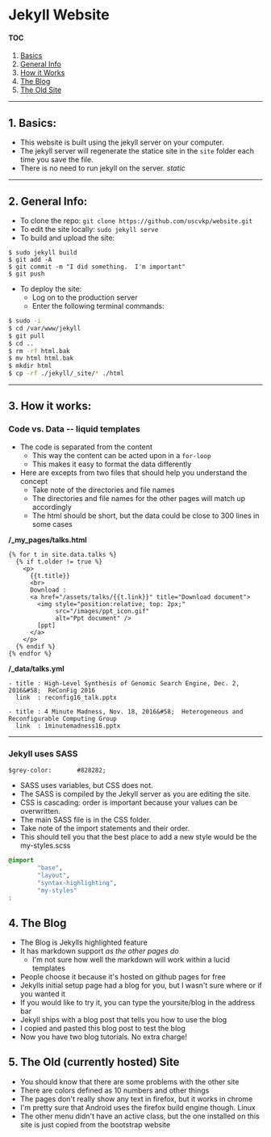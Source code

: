 # Jekyll Website
#### TOC
1. [Basics](#1)
2. [General Info](#2)
3. [How it Works](#3)
4. [The Blog](#4)
5. [The Old Site](#5)
----

## 1. Basics:<a name="1"/>
* This website is built using the jekyll server on your computer.
* The jekyll server will regenerate the statice site in the `site` folder each time you save the file.
* There is no need to run jekyll on the server.  *static*

----

## 2. General Info:<a name="2"/>
* To clone the repo:
`git clone https://github.com/uscvkp/website.git`
* To edit the site locally:
`sudo jekyll serve`
* To build and upload the site:
```
$ sudo jekyll build
$ git add -A
$ git commit -m "I did something.  I'm important"
$ git push
```
* To deploy the site:
  - Log on to the production server
  - Enter the following terminal commands:
```bash
$ sudo -i
$ cd /var/www/jekyll
$ git pull
$ cd ..
$ rm -rf html.bak
$ mv html html.bak
$ mkdir html
$ cp -rf ./jekyll/_site/* ./html
```
----

## 3. How it works:<a name="3"/>
### Code vs. Data -- liquid templates
* The code is separated from the content
  - This way the content can be acted upon in a `for-loop`
  - This makes it easy to format the data differently
* Here are excepts from two files that should help you understand the concept
  - Take note of the directories and file names
  - The directories and file names for the other pages will match up accordingly
  - The html should be short, but the data could be close to 300 lines in some cases

**/_my_pages/talks.html**
```django
{% for t in site.data.talks %}
  {% if t.older != true %}
    <p>
      {{t.title}}
      <br>
      Download :
      <a href="/assets/talks/{{t.link}}" title="Download document">
        <img style="position:relative; top: 2px;"
             src="/images/ppt_icon.gif"
             alt="Ppt document" />
        [ppt]
      </a>
    </p>
  {% endif %}
{% endfor %}
```

**/_data/talks.yml**
```
- title : High-Level Synthesis of Genomic Search Engine, Dec. 2, 2016&#58;  ReConFig 2016
  link  : reconfig16_talk.pptx

- title : 4 Minute Madness, Nov. 18, 2016&#58;  Heterogeneous and Reconfigurable Computing Group
  link  : 1minutemadness16.pptx
```
----

### Jekyll uses SASS
`$grey-color:       #828282;`
* SASS uses variables, but CSS does not.
* The SASS is compiled by the Jekyll server as you are editing the site.
* CSS is cascading: order is important because your values can be overwritten.
* The main SASS file is in the CSS folder.  
* Take note of the import statements and their order.
* This should tell you that the best place to add a new style would be the my-styles.scss

```css
@import
        "base",
        "layout",
        "syntax-highlighting",
        "my-styles"
;
```
## 4. The Blog<a name="4"/>
* The Blog is Jekylls highlighted feature
* It has markdown support _as the other pages do_
  * I'm not sure how well the markdown will work within a lucid templates
* People choose it because it's hosted on github pages for free
* Jekylls initial setup page had a blog for you, but I wasn't sure where or if you wanted it
* If you would like to try it, you can type the yoursite/blog in the address bar
* Jekyll ships with a blog post that tells you how to use the blog
* I copied and pasted this blog post to test the blog
* Now you have two blog tutorials.  No extra charge!


## 5. The Old (currently hosted) Site<a name="5"/>
* You should know that there are some problems with the other site
* There are colors defined as 10 numbers and other things
* The pages don't really show any text in firefox, but it works in chrome
* I'm pretty sure that Android uses the firefox build engine though.  Linux
* The other menu didn't have an active class, but the one installed on this site is just copied from the bootstrap website








